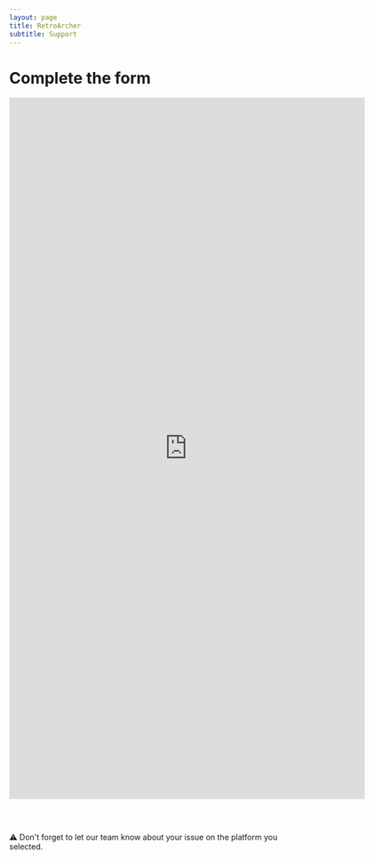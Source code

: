 ```yaml
---
layout: page
title: RetroArcher
subtitle: Support
---
```

# Complete the form

<iframe src="https://docs.google.com/forms/d/e/1FAIpQLScN1KrAdop-2qFO3tbk7fEAVKRrt9aXCg8BoE6UwMKcp9u6tw/viewform?embedded=true" width="640" height="1262" frameborder="0" marginheight="0" marginwidth="0">Loading…</iframe>

<pre>


</pre>

⚠️ Don't forget to let our team know about your issue on the platform you selected.
